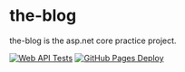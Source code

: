 # the-blog
the-blog is the asp.net core practice project.

[![Web API Tests](https://github.com/alshuriga/the-blog/actions/workflows/azure_cicd.yml/badge.svg)](https://github.com/alshuriga/the-blog/actions/workflows/azure_cicd.yml)
[![GitHub Pages Deploy](https://github.com/alshuriga/the-blog/actions/workflows/ghpages-deploy.yml/badge.svg)](https://github.com/alshuriga/the-blog/actions/workflows/ghpages-deploy.yml)
